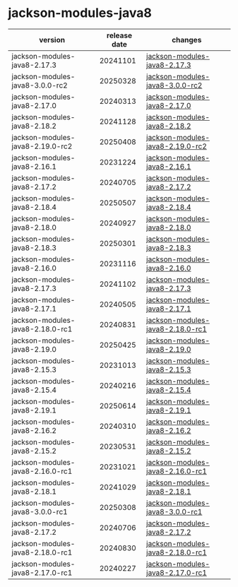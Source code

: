 # jackson-modules-java8	


|version|release date|changes|
|---|---|---|
|jackson-modules-java8-2.17.3|20241101|[jackson-modules-java8-2.17.3](./jackson-modules-java8-2.17.3-20241101.md)|
|jackson-modules-java8-3.0.0-rc2|20250328|[jackson-modules-java8-3.0.0-rc2](./jackson-modules-java8-3.0.0-rc2-20250328.md)|
|jackson-modules-java8-2.17.0|20240313|[jackson-modules-java8-2.17.0](./jackson-modules-java8-2.17.0-20240313.md)|
|jackson-modules-java8-2.18.2|20241128|[jackson-modules-java8-2.18.2](./jackson-modules-java8-2.18.2-20241128.md)|
|jackson-modules-java8-2.19.0-rc2|20250408|[jackson-modules-java8-2.19.0-rc2](./jackson-modules-java8-2.19.0-rc2-20250408.md)|
|jackson-modules-java8-2.16.1|20231224|[jackson-modules-java8-2.16.1](./jackson-modules-java8-2.16.1-20231224.md)|
|jackson-modules-java8-2.17.2|20240705|[jackson-modules-java8-2.17.2](./jackson-modules-java8-2.17.2-20240705.md)|
|jackson-modules-java8-2.18.4|20250507|[jackson-modules-java8-2.18.4](./jackson-modules-java8-2.18.4-20250507.md)|
|jackson-modules-java8-2.18.0|20240927|[jackson-modules-java8-2.18.0](./jackson-modules-java8-2.18.0-20240927.md)|
|jackson-modules-java8-2.18.3|20250301|[jackson-modules-java8-2.18.3](./jackson-modules-java8-2.18.3-20250301.md)|
|jackson-modules-java8-2.16.0|20231116|[jackson-modules-java8-2.16.0](./jackson-modules-java8-2.16.0-20231116.md)|
|jackson-modules-java8-2.17.3|20241102|[jackson-modules-java8-2.17.3](./jackson-modules-java8-2.17.3-20241102.md)|
|jackson-modules-java8-2.17.1|20240505|[jackson-modules-java8-2.17.1](./jackson-modules-java8-2.17.1-20240505.md)|
|jackson-modules-java8-2.18.0-rc1|20240831|[jackson-modules-java8-2.18.0-rc1](./jackson-modules-java8-2.18.0-rc1-20240831.md)|
|jackson-modules-java8-2.19.0|20250425|[jackson-modules-java8-2.19.0](./jackson-modules-java8-2.19.0-20250425.md)|
|jackson-modules-java8-2.15.3|20231013|[jackson-modules-java8-2.15.3](./jackson-modules-java8-2.15.3-20231013.md)|
|jackson-modules-java8-2.15.4|20240216|[jackson-modules-java8-2.15.4](./jackson-modules-java8-2.15.4-20240216.md)|
|jackson-modules-java8-2.19.1|20250614|[jackson-modules-java8-2.19.1](./jackson-modules-java8-2.19.1-20250614.md)|
|jackson-modules-java8-2.16.2|20240310|[jackson-modules-java8-2.16.2](./jackson-modules-java8-2.16.2-20240310.md)|
|jackson-modules-java8-2.15.2|20230531|[jackson-modules-java8-2.15.2](./jackson-modules-java8-2.15.2-20230531.md)|
|jackson-modules-java8-2.16.0-rc1|20231021|[jackson-modules-java8-2.16.0-rc1](./jackson-modules-java8-2.16.0-rc1-20231021.md)|
|jackson-modules-java8-2.18.1|20241029|[jackson-modules-java8-2.18.1](./jackson-modules-java8-2.18.1-20241029.md)|
|jackson-modules-java8-3.0.0-rc1|20250308|[jackson-modules-java8-3.0.0-rc1](./jackson-modules-java8-3.0.0-rc1-20250308.md)|
|jackson-modules-java8-2.17.2|20240706|[jackson-modules-java8-2.17.2](./jackson-modules-java8-2.17.2-20240706.md)|
|jackson-modules-java8-2.18.0-rc1|20240830|[jackson-modules-java8-2.18.0-rc1](./jackson-modules-java8-2.18.0-rc1-20240830.md)|
|jackson-modules-java8-2.17.0-rc1|20240227|[jackson-modules-java8-2.17.0-rc1](./jackson-modules-java8-2.17.0-rc1-20240227.md)|
